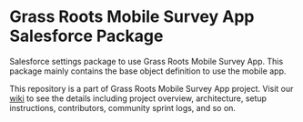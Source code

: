 # Grass Roots Mobile Survey App Salesforce Package
Salesforce settings package to use Grass Roots Mobile Survey App. This package mainly contains the base object definition to use the mobile app.

This repository is a part of Grass Roots Mobile Survey App project. Visit our [wiki](https://github.com/SFDO-Community-Sprints/GrassRootsMobileSurveyApp/wiki) to see the details including project overview, architecture, setup instructions, contributors, community sprint logs, and so on. 